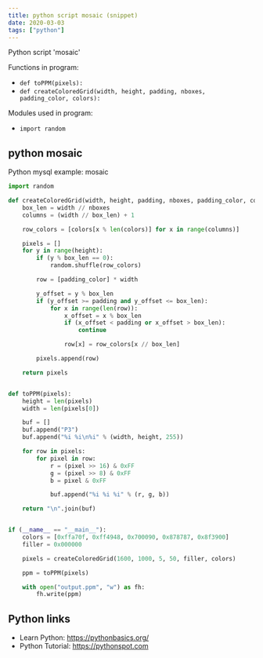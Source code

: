 ```yaml
---
title: python script mosaic (snippet)
date: 2020-03-03
tags: ["python"]
---
```

Python script 'mosaic'

Functions in program: 
* `def toPPM(pixels):`
* `def createColoredGrid(width, height, padding, nboxes, padding_color, colors):`

Modules used in program: 
* `import random`

## python mosaic

Python mysql example: mosaic

```python
import random

def createColoredGrid(width, height, padding, nboxes, padding_color, colors):
	box_len = width // nboxes
	columns = (width // box_len) + 1

	row_colors = [colors[x % len(colors)] for x in range(columns)]

	pixels = []
	for y in range(height):
		if (y % box_len == 0):
			random.shuffle(row_colors)

		row = [padding_color] * width

		y_offset = y % box_len
		if (y_offset >= padding and y_offset <= box_len):
			for x in range(len(row)):
				x_offset = x % box_len
				if (x_offset < padding or x_offset > box_len):
					continue

				row[x] = row_colors[x // box_len]

		pixels.append(row)

	return pixels


def toPPM(pixels):
	height = len(pixels)
	width = len(pixels[0])

	buf = []
	buf.append("P3")
	buf.append("%i %i\n%i" % (width, height, 255))

	for row in pixels:
		for pixel in row:
			r = (pixel >> 16) & 0xFF
			g = (pixel >> 8) & 0xFF
			b = pixel & 0xFF

			buf.append("%i %i %i" % (r, g, b))

	return "\n".join(buf)


if (__name__ == "__main__"):
	colors = [0xffa70f, 0xff4948, 0x700090, 0x878787, 0x8f3900]
	filler = 0x000000

	pixels = createColoredGrid(1600, 1000, 5, 50, filler, colors)

	ppm = toPPM(pixels)

	with open("output.ppm", "w") as fh:
		fh.write(ppm)


```

## Python links

- Learn Python: https://pythonbasics.org/
- Python Tutorial: https://pythonspot.com
